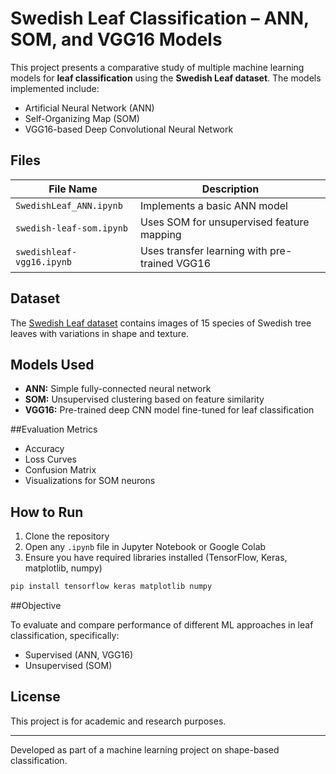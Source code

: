 
# Swedish Leaf Classification – ANN, SOM, and VGG16 Models

This project presents a comparative study of multiple machine learning models for **leaf classification** using the **Swedish Leaf dataset**. The models implemented include:

-  Artificial Neural Network (ANN)
-  Self-Organizing Map (SOM)
-  VGG16-based Deep Convolutional Neural Network

## Files

| File Name                 | Description                                      |
|--------------------------|--------------------------------------------------|
| `SwedishLeaf_ANN.ipynb`  | Implements a basic ANN model                     |
| `swedish-leaf-som.ipynb` | Uses SOM for unsupervised feature mapping        |
| `swedishleaf-vgg16.ipynb`| Uses transfer learning with pre-trained VGG16    |

## Dataset

The [Swedish Leaf dataset](https://www.cvl.isy.liu.se/en/research/datasets/swedish-leaf/) contains images of 15 species of Swedish tree leaves with variations in shape and texture.

##  Models Used

- **ANN:** Simple fully-connected neural network
- **SOM:** Unsupervised clustering based on feature similarity
- **VGG16:** Pre-trained deep CNN model fine-tuned for leaf classification

##Evaluation Metrics

- Accuracy
- Loss Curves
- Confusion Matrix
- Visualizations for SOM neurons

## How to Run

1. Clone the repository
2. Open any `.ipynb` file in Jupyter Notebook or Google Colab
3. Ensure you have required libraries installed (TensorFlow, Keras, matplotlib, numpy)

```bash
pip install tensorflow keras matplotlib numpy
```

##Objective

To evaluate and compare performance of different ML approaches in leaf classification, specifically:
- Supervised (ANN, VGG16)
- Unsupervised (SOM)

## License

This project is for academic and research purposes.

---

 Developed as part of a machine learning project on shape-based classification.
